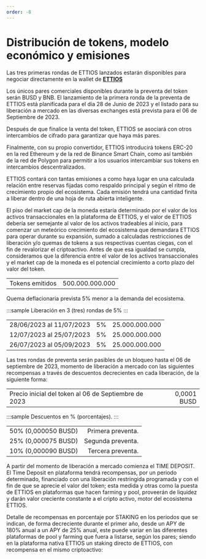 ```yaml
---
order: -8
---
```

<style>
    .sample {
        text-align: center;
        color: #1956AF;
        border-radius: 10px;
        background-color: #E1EDFF;
        border: 1px solid #1956AF;
        padding-top: 20px;
        margin-bottom: 20px;
    }
</style>

# Distribución de tokens, modelo económico y emisiones

Las tres primeras rondas de ETTIOS lanzados estarán disponibles para negociar directamente en la wallet de [**ETTIOS**](http://www.ettios.io)

Los únicos pares comerciales disponibles durante la preventa del token serán BUSD y BNB. El lanzamiento de la primera ronda de la preventa de ETTIOS está planificada para el día 28 de Junio de 2023 y el listado para su liberación a mercado en las diversas exchanges está prevista para el 06 de Septiembre de 2023.

Después de que finalice la venta del token, ETTIOS se asociará con otros intercambios de cifrado para garantizar que haya más pares.

Finalmente, con su propio convertidor, ETTIOS introducirá tokens ERC-20 en la red Ethereum y de la red de Binance Smart Chain, como así también de la red de Polygon para permitir a los usuarios intercambiar sus tokens en intercambios descentralizados.

ETTIOS contará con tantas emisiones a como haya lugar en una calculada relación entre reservas fijadas como respaldo principal y según el ritmo de crecimiento propio del ecosistema. Cada emisión tendrá una cantidad finita a liberar dentro de una hoja de ruta abierta inteligente.

El piso del market cap de la moneda estaría determinado por el valor de los activos transaccionales en la plataforma de ETTIOS, y el valor de ETTIOS debería ser semejante al valor de los activos tradeables al inicio, para comenzar un meteórico crecimiento del ecosistema que demandara ETTIOS para operar durante su expansión, sumado a calculadas restricciones de liberación y/o quemas de tokens a sus respectivas cuentas ciegas, con el fin de revalorizar el criptoactivo. Antes de que esa igualdad se cumpla, consideramos que la diferencia entre el valor de los activos transaccionales y el market cap de la moneda es el potencial crecimiento a corto plazo del valor del token.

|   |   |
|:---|---:|
|Tokens emitidos| 500.000.000.000 |

Quema deflacionaria prevista 5% menor a la demanda del ecosistema.

:::sample
Liberación en 3 (tres) rondas de 5%
:::

|   |   |   |
|:---|:---:|---:|
| 28/06/2023 al 11/07/2023 | 5% | 25.000.000.000 |
| 12/07/2023 al 25/07/2023 | 5% | 25.000.000.000 |
| 26/07/2023 al 05/09/2023 | 5% | 25.000.000.000 |

Las tres rondas de preventa serán pasibles de un bloqueo hasta el 06 de septiembre de 2023, momento de liberación a mercado con las siguientes recompensas a través de descuentos decrecientes en cada liberación, de la siguiente forma:

|   |   |
|:---|---:|
|Precio inicial del token al 06 de Septiembre de 2023|  0,0001 BUSD |

:::sample
Descuentos en % (porcentajes).
:::

|   |   |
|:---|---:|
|50% (0,000050 BUSD)|  Primera preventa. |
|25% (0,000075 BUSD)|  Segunda preventa. |
|10% (0,000090 BUSD)|  Tercera preventa. |

A partir del momento de liberación a mercado comienza el TIME DEPOSIT. El Time Deposit en plataforma tendrá recompensas, por un periodo determinado, financiado con una liberación restringida programada y con el fin de que se aprecie el valor del token; esta medida y otras como la puesta de ETTIOS en plataformas que hacen farming y pool, proveerán de liquidez y darán valor creciente constante a el cripto activo, motor del ecosistema ETTIOS.

Detalle de recompensas en porcentaje por STAKING en los periodos que se indican, de forma decreciente durante el primer año, desde un APY de 180% anual a un APY de 25% anual, este puede variar en las diferentes plataformas de pool y farming que fuera a listarse, según los pares; siendo en la plataforma nativa ETTIOS un staking directo de ETTIOS, con recompensa en el mismo criptoactivo:
